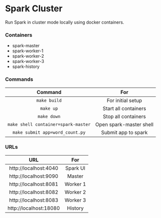 # Spark Cluster
Run Spark in cluster mode locally using docker containers.

### Containers
- spark-master
- spark-worker-1
- spark-worker-2
- spark-worker-3
- spark-history


### Commands
|               Command               |           For           |
|:-----------------------------------:|:-----------------------:|
|            `make build`             |    For initial setup    |
|              `make up`              |  Start all containers   |
|             `make down`             |   Stop all containers   |
| `make shell container=spark-master` | Open spark-master shell |
|   `make submit app=word_count.py`   |   Submit app to spark   |


### URLs
|          URL           |   For    |
|:----------------------:|:--------:|
| http://localhost:4040  | Spark UI |
| http://localhost:9090  |  Master  |
| http://localhost:8081  | Worker 1 |
| http://localhost:8082  | Worker 2 |
| http://localhost:8083  | Worker 3 |
| http://localhost:18080 | History  |
